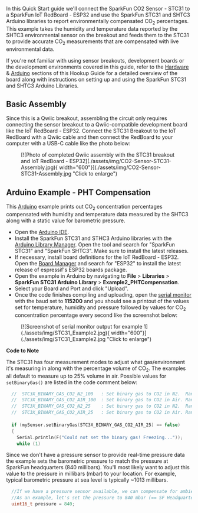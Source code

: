 In this Quick Start guide we'll connect the SparkFun CO2 Sensor - STC31 to a SparkFun IoT RedBoard - ESP32 and use the SparkFun STC31 and SHTC3 Arduino libraries to report environmentally compensated CO<sub>2</sub> percentages. This example takes the humidity and temperature data reported by the SHTC3 environmental sensor on the breakout and feeds them to the STC31 to provide accurate CO<sub>2</sub> measurements that are compensated with live environmental data.

If you're not familiar with using sensor breakouts, development boards or the development environments covered in this guide, refer to the [Hardware](./hardware_overview.md) & [Arduino](./arduino_setup.md) sections of this Hookup Guide for a detailed overview of the board along with instructions on setting up and using the SparkFun STC31 and SHTC3 Arduino Libraries.

## Basic Assembly

Since this is a Qwiic breakout, assembling the circuit only requires connecting the sensor breakout to a Qwiic-compatible development board like the IoT RedBoard - ESP32. Connect the STC31 Breakout to the IoT RedBoard with a Qwiic cable and then connect the RedBoard to your computer with a USB-C cable like the photo below:

<figure markdown>
[![Photo of completed Qwiic assembly with the STC31 breakout and IoT RedBoard - ESP32](./assets/img/CO2-Sensor-STC31-Assembly.jpg){ width="600"}](./assets/img/CO2-Sensor-STC31-Assembly.jpg "Click to enlarge")
</figure>

## Arduino Example - PHT Compensation

This [Arduino](https://docs.arduino.cc/software/ide/) example prints out CO<sub>2</sub> concentration percentages compensated with humidity and temperature data measured by the SHTC3 along with a static value for barometric pressure.

* Open the [Arduino IDE](https://docs.arduino.cc/software/ide-v2/tutorials/getting-started-ide-v2/).
* Install the SparkFun STC31 and STHC3 Arduino libraries with the [Arduino Library Manager](https://docs.arduino.cc/software/ide-v1/tutorials/installing-libraries/). Open the tool and search for "SparkFun STC31" and "SparkFun SHTC3". Make sure to install the latest releases.
* If necessary, install board definitions for the IoT RedBoard - ESP32. Open the [Board Manager](https://docs.arduino.cc/software/ide-v2/tutorials/ide-v2-board-manager/) and search for "ESP32" to install the latest release of espressif's ESP32 boards package.
* Open the example in Arduino by navigating to **File** > **Libraries** > **SparkFun STC31 Arduino Library** > **Example2_PHTCompensation**.
* Select your Board and Port and click "Upload".
* Once the code finishes compiling and uploading, open the [serial monitor](https://learn.sparkfun.com/tutorials/terminal-basics/arduino-serial-monitor-windows-mac-linux) with the baud set to **115200** and you should see a printout of the values set for temperature, humidity and pressure followed by values for CO<sub>2</sub> concentration percentage every second like the screenshot below:

<figure markdown>
[![Screenshot of serial monitor output for example 1](./assets/img/STC31_Example2.jpg){ width="600"}](./assets/img/STC31_Example2.jpg "Click to enlarge")
</figure>

**Code to Note**

The STC31 has four measurement modes to adjust what gas/environment it's measuring in along with the percentage volume of CO<sub>2</sub>. The examples all default to measure up to 25% volume in air. Possible values for `setBinaryGas()` are listed in the code comment below:

``` c++
  //  STC3X_BINARY_GAS_CO2_N2_100   : Set binary gas to CO2 in N2.  Range: 0 to 100 vol%
  //  STC3X_BINARY_GAS_CO2_AIR_100  : Set binary gas to CO2 in Air. Range: 0 to 100 vol%
  //  STC3X_BINARY_GAS_CO2_N2_25    : Set binary gas to CO2 in N2.  Range: 0 to 25 vol%
  //  STC3X_BINARY_GAS_CO2_AIR_25   : Set binary gas to CO2 in Air. Range: 0 to 25 vol%

  if (mySensor.setBinaryGas(STC3X_BINARY_GAS_CO2_AIR_25) == false)
  {
    Serial.println(F("Could not set the binary gas! Freezing..."));
    while (1)
```

Since we don't have a pressure sensor to provide real-time pressure data the example sets the barometric pressure to match the pressure at SparkFun headquarters (840 millibars). You'll most likely want to adjust this value to the pressure in millibars (mbar) to your location. For example, typical barometric pressure at sea level is typically ~1013 millibars.

``` c++
  //If we have a pressure sensor available, we can compensate for ambient pressure too.
  //As an example, let's set the pressure to 840 mbar (== SF Headquarters)
  uint16_t pressure = 840;
```